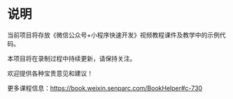 # 说明

当前项目将存放《微信公众号+小程序快速开发》视频教程课件及教学中的示例代码。

本项目将在录制过程中持续更新，请保持关注。

欢迎提供各种宝贵意见和建议！

更多课程信息：https://book.weixin.senparc.com/BookHelper#c-730
